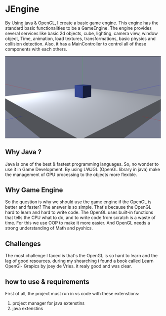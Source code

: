 # JEngine
By Using java & OpenGL, I create a basic game engine. This engine has the standard basic functionalities to be a GameEngine. The engine provides several services like basic 2d objects, cube, lighting, camera view, window object, Time,  animation, load textures, transformations, basic physics and collision detection. Also, it has a MainController to control all of these components with each others. 

<img src='images/engine1.png' />

## Why Java ? 
Java is one of the best & fastest programming languages. So, no wonder to use it in Game Development. By using LWJGL (OpenGL library in java) make the management of GPU processing to the objects more flexible.
## Why Game Engine
So the question is why we should use the game engine if the OpenGL is better and faster? The answer is so simple. That's because the OpenGL hard to learn and hard to write code. The OpenGL uses built-in functions that tells the CPU what to do, and to write code from scratch is a waste of time. For this we use OOP to make it more easier. And OpenGL needs a strong understanding of Math and pyshics.

## Challenges 
The most challenge I faced is that's the OpenGL is so hard to learn and the lag of good resources. during my shearching i found a book called Learn OpenGl- Grapics by joey de Vries. it realy good and was clear.

## how to use & requirements 
First of all, the project must run in vs code with these extenstions:
1. project manager for java extenstins 
2. java extenstins 